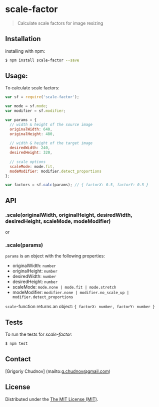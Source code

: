 # scale-factor
> Calculate scale factors for image resizing

## Installation

installing with npm:
```bash
$ npm install scale-factor --save
```

## Usage:
To calculate scale factors:
```javascript
var sf = require('scale-factor');

var mode = sf.mode;
var modifier = sf.modifier;

var params = {
  // width & height of the source image
  originalWidth: 640,
  originalHeight: 480,
  
  // width & height of the target image
  desiredWidth: 240,
  desiredHeight: 320,
  
  // scale options
  scaleMode: mode.fit,
  modeModifier: modifier.detect_proportions
};

var factors = sf.calc(params); // { factorX: 0.5, factorY: 0.5 }
```


## API

### .scale(originalWidth, originalHeight, desiredWidth, desiredHeight, scaleMode, modeModifier)
or
### .scale(params)
`params` is an object with the following properties:
* originalWidth: `number`
* originalHeight: `number`
* desiredWidth: `number`
* desiredHeight: `number`
* scaleMode: `mode.none | mode.fit | mode.stretch`
* modeModifier: `modifier.none | modifier.no_scale_up | modifier.detect_proportions`

`scale`-function returns an object: `{ factorX: number, factorY: number }`


## Tests

To run the tests for _scale-factor_:
```bash
$ npm test
```

## Contact

[Grigoriy Chudnov] (mailto:g.chudnov@gmail.com)


## License

Distributed under the [The MIT License (MIT)](https://github.com/gchudnov/scale-factor/blob/master/LICENSE).
